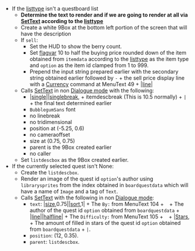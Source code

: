 * If the [listtype](../listtype.md) isn't a questboard list
  * **Determine the text to render and if we are going to render at all via [SetText](../../SetText/SetText.md) according to the [listtype](../listtype.md)**
  * Create a white 9Box at the bottom left portion of the screen that will have the description
  * If `sell`:
    * Set the HUD to show the berry count.
    * Set [flagvar](../../Flags%20arrays/flagvar.md) 10 to half the buying price rounded down of the item obtained from `itemdata` according to the [listtype](../listtype.md) as the item type and `option` as the item id clamped from 1 to 999.
    * Prepend the input string prepared earlier with the secondary string obtained earlier followed by `-` + the sell price display line with a [Currency](../../SetText/Commands/Individual%20commands/Currency.md) command at MenuText 49 + |[line](../../SetText/Commands/Individual%20commands/Line.md)\|
  * Calls [SetText](../../SetText/SetText.md) in non [Dialogue mode](../../SetText/Dialogue%20mode.md) with the following:
    * \|[single](../../SetText/Commands/Individual%20commands/Single.md)\||[singlebreak](../../SetText/Commands/Individual%20commands/Singlebreak.md), + itemdescbreak (This is 10.5 normally) + `|` + the final text determined earlier
    * `BubblegumSans` font
    * no linebreak
    * no tridimensional
    * position at (-5.25, 0.6)
    * no cameraoffset
    * size at (0.75, 0.75)
    * parent is the 9Box created earlier
    * no caller
  * Set `listdescbox` as the 9Box created earlier.
* If the currently selected quest isn't None:
  * Create the `listdescbox`.
  * Render an image of the quest id `option`'s author using `librarysprites` from the index obtained in `boardquestdata` which will have a name of `Image` and a tag of `Text`.
  * Calls [SetText](../../SetText/SetText.md) with the following in non [Dialogue mode](../../SetText/Dialogue%20mode.md):
    * `text`: |[size](../../SetText/Commands/Individual%20commands/size.md),0.75||[sort](../../SetText/Commands/Individual%20commands/Sort.md),1| + The `By:` from MenuText 104 + ` ` + The author of the quest id `option` obtained from `boardquestdata` + |[line](../../SetText/Commands/Individual%20commands/Line.md)\||[halfline](../../SetText/Commands/Individual%20commands/Halfline.md)\| + The `Difficulty:` from MenuText 105 + ` ` + |[Stars](../../SetText/Commands/Individual%20commands/Stars.md), + The amount of filled in stars of the quest id `option` obtained from `boardquestdata` + `|`.
    * `position`: (12, 0.35).
    * `parent`: `listdescbox`.
